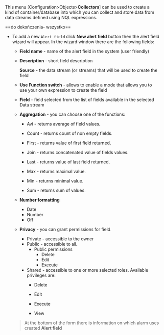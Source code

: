 This menu [Configuration>Objects>**Collectors**] can be used to create a kind of container/database into which you can collect and store data from data streams defined using NQL expressions.



==do dokończenia- wszystko==



- To add a new `Alert field` click **New alert field** button then the alert field wizard will appear. In the wizard window there are the following fields:

  - **Field name** - name of the alert field in the system (user friendly)

  - **Description** - short field description

    **Source** - the data stream (or streams) that will be used to create the field

  - **Use Function switch** - allows to enable a mode that allows you to use your own expression to create the field 

  - **Field** - field selected from the list of fields available in the selected Data stream

  - **Aggregation** - you can choose one of the functions: 

    - Avi - returns average of field values.
    - Count - returns count of non empty fields.

    - First - returns value of first field returned.

    - Join - returns concatenated value of fields values.

    - Last - returns value of last field returned.

    - Max - returns maximal value.

    - Min - returns minimal value.

    - Sum - returns sum of values.

  - **Number formatting** 

    - Date
    - Number
    - Off

  - **Privacy** - you can grant permissions for field.

    - Private - accessible to the owner
    - Public - accessible to all. 
      - Public permissions
        - Delete
        - Edit
        - Execute
    - Shared - accessible to one or more selected roles. Available privileges are:
      - Delete

      - Edit

      - Execute

      - View


  > At the bottom of the form there is information on which alarm uses created **Alert field**

  
